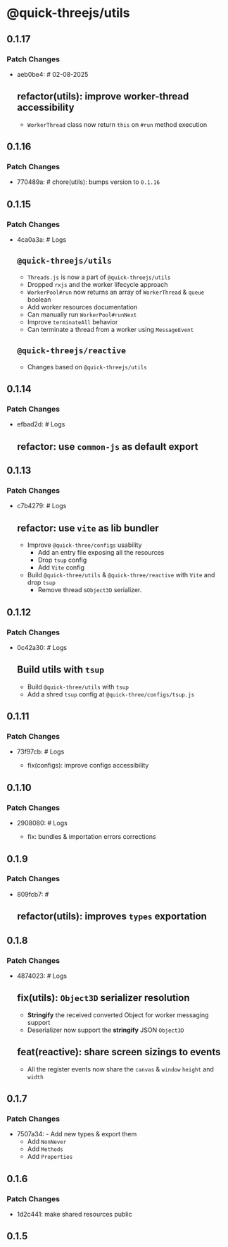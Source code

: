 # @quick-threejs/utils

## 0.1.17

### Patch Changes

- aeb0be4: # 02-08-2025

  ## refactor(utils): improve worker-thread accessibility

  - `WorkerThread` class now return `this` on `#run` method execution

## 0.1.16

### Patch Changes

- 770489a: # chore(utils): bumps version to `0.1.16`

## 0.1.15

### Patch Changes

- 4ca0a3a: # Logs

  ## `@quick-threejs/utils`

  - `Threads.js` is now a part of `@quick-threejs/utils`
  - Dropped `rxjs` and the worker lifecycle approach
  - `WorkerPool#run` now returns an array of `WorkerThread` & `queue` boolean
  - Add worker resources documentation
  - Can manually run `WorkerPool#runNext`
  - Improve `terminateAll` behavior
  - Can terminate a thread from a worker using `MessageEvent`

  ## `@quick-threejs/reactive`

  - Changes based on `@quick-threejs/utils`

## 0.1.14

### Patch Changes

- efbad2d: # Logs

  ## refactor: use `common-js` as default export

## 0.1.13

### Patch Changes

- c7b4279: # Logs

  ## refactor: use `vite` as lib bundler

  - Improve `@quick-three/configs` usability
    - Add an entry file exposing all the resources
    - Drop `tsup` config
    - Add `Vite` config
  - Build `@quick-three/utils` & `@quick-three/reactive` with `Vite` and drop `tsup`
    - Remove thread s`Object3D` serializer.

## 0.1.12

### Patch Changes

- 0c42a30: # Logs

  ## Build utils with `tsup`

  - Build `@quick-three/utils` with `tsup`
  - Add a shred `tsup` config at `@quick-three/configs/tsup.js`

## 0.1.11

### Patch Changes

- 73f97cb: # Logs

  - fix(configs): improve configs accessibility

## 0.1.10

### Patch Changes

- 2908080: # Logs

  - fix: bundles & importation errors corrections

## 0.1.9

### Patch Changes

- 809fcb7: #

  ## refactor(utils): improves `types` exportation

## 0.1.8

### Patch Changes

- 4874023: # Logs

  ## fix(utils): `Object3D` serializer resolution

  - **Stringify** the received converted Object for worker messaging support
  - Deserializer now support the **stringify** JSON `Object3D`

  ## feat(reactive): share screen sizings to events

  - All the register events now share the `canvas` & `window` `height` and `width`

## 0.1.7

### Patch Changes

- 7507a34: - Add new types & export them
  - Add `NonNever`
  - Add `Methods`
  - Add `Properties`

## 0.1.6

### Patch Changes

- 1d2c441: make shared resources public

## 0.1.5
